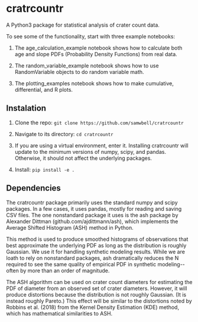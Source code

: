 # cratrcountr
A Python3 package for statistical analysis of crater count data.

To see some of the functionality, start with three example notebooks:

1) The age_calculation_example notebook shows how to calculate both age and slope PDFs (Probability Density Functions) from real data.

2) The random_variable_example notebook shows how to use RandomVariable objects to do random variable math.

3) The plotting_examples notebook shows how to make cumulative, differential, and R plots.

## Instalation
1) Clone the repo:
`git clone https://github.com/samwbell/cratrcountr`

2) Navigate to its directory:
`cd cratrcountr`

3) If you are using a virtual environment, enter it.  Installing cratrcountr will update to the minimum versions of numpy, scipy, and pandas.  Otherwise, it should not affect the underlying packages.

4) Install:
`pip install -e .`

## Dependencies
The cratrcountr package primarily uses the standard numpy and scipy packages.  In a few cases, it uses pandas, mostly for reading and saving CSV files.  The one nonstandard package it uses is the ash package by Alexander Dittman (github.com/ajdittmann/ash), which implements the Average Shifted Histogram (ASH) method in Python.  

This method is used to produce smoothed histograms of observations that best approximate the underlying PDF as long as the distribution is roughly Gaussian.  We use it for handling synthetic modeling results.  While we are loath to rely on nonstandard packages, ash dramatically reduces the N required to see the same quality of empirical PDF in synthetic modeling--often by more than an order of magnitude.

The ASH algorithm can be used on crater count diameters for estimating the PDF of diameter from an observed set of crater diameters.  However, it will produce distortions because the distribution is not roughly Gaussian.  (It is instead roughly Pareto.)  This effect will be similar to the distortions noted by Robbins et al. (2018) from the Kernel Density Estimation (KDE) method, which has mathematical similarities to ASH.

